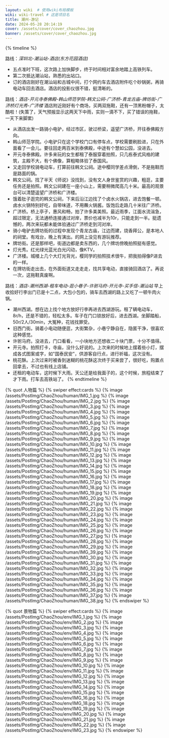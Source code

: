```yaml
---
layout: wiki  # 使用wiki布局模板
wiki: wiki-travel # 这是项目名
title: 潮州-游记
date: 2024-05-28 20:14:19
cover: /assets/cover/cover_chaozhou.jpg
banner: /assets/cover/cover_chaozhou.jpg
---
```


{% timeline %}
<!-- node 2024.5.24 启程+酒店 -->
路线：*深圳北-潮汕站-酒店(东方花园酒店)*
- 五点准时下班，这次路上加快脚步，终于时间相对富余地踏上高铁列车。
- 第二次抵达潮汕站，熟悉的出站口。
- 订的酒店刚好在潮汕站和古城中间，打个网约车去酒店附件吃个砂锅粥，再骑电动车回去酒店。酒店的投影仪很不错，挺清晰的。  
<!-- node 2024.5.25 拖鞋党出行 -->
路线：*酒店-开元寺泰佛殿-韩山师范学院-韩文公祠-广济桥-青龙古庙-牌坊街-广济桥灯光秀-广济楼*
酒店附近刚好有个商场，买两双拖鞋，还有一顶黑粉帽子，太酷啦！(失策了，天气预报显示这两天下中雨，实则一滴不下，买了错误的拖鞋，一天下来脚累)
- 从酒店出发一路骑小电驴，经过市区，驶过桥梁，遥望广济桥，开往泰佛殿方向。
- 韩山师范学院。小电驴只在这个学校门口有停车点，学校需要刷脸进，只在外面看了一会儿。要往回走两百米到泰佛殿，中途有个慧如公园，没进去。
- 开元寺泰佛殿。许多来玩的女生都租了泰服穿着拍照，只几栋泰式风格的建筑，主殿不大，有个佛像，算粗略体验了泰国风。
- 又走回学校骑电动车，打算前往韩文公祠。途中樱同学差点滑倒，不是拖鞋而是路面的锅。
- 韩文公祠。找了半天《师说》没找到，没有文人身世鉴赏的兴趣，粗逛，主要任务还是拍照。韩文公祠建在一座小山上，需要稍微爬高几十米。最高的观景台可以清楚遥望广济桥和广济楼。
- 饿着肚子逛完的韩文公祠，下来后沿江边找了个卤水火锅店，进去饱餐一顿。卤水火锅特别好吃，自带味道，不用蘸火锅酱。饭饱后走路几十米往广济桥。
- 广济桥。桥上亭子，惠风和畅，拍了许多美美照。最近雨季，江面水流湍急，超过限定，无法通桥连接通过对岸，票价也减半为10r，只能走到一半。挺遗憾的，两次来玩都未能体验通过广济桥走到河对岸。
- 骑小电驴去牌坊街的过程中发现个青龙古庙，江边而建，烧香拜公，是本地人的祠堂。有戏台，晚上有演出。的网上没见有游玩推荐。
- 牌坊街。还是那样吧，街道边都是卖东西的，几个牌坊傍晚拍照挺有感觉。
- 灯光秀。红光绿光蓝光白光闪动，像KTV。
- 广济楼。城楼上几个大灯光背光，樱同学的拍照技术很牛，把我拍得像P进去的一样。
- 在牌坊街走出去，在外面街道又走走走，找共享电动，直接骑回酒店了。再说一次，这拖鞋真废啊。
<!-- node 2024.5.26 租电动车逛小巷 -->
路线：*酒店-潮州西湖-租车电动-逛小巷子-许驸马府-开元寺-买手信-潮汕站*
早上收拾好行李出门已是十二点，大包小包的，骑车去西湖的路上又吃了一顿牛肉火锅。
- 潮州西湖。想在边上找个地方放好行李再进去西湖游玩。租了辆电动车，8r/h，还是不错的，轻松太多。车子在门口锁放好后，进去西湖。坐脚踏船，50r/2人/30min，大冤种，花钱找罪受。
- 旧西门街。骑着小电动随便逛，大街繁杂，小巷宁静自在，隐匿干净，很喜欢这种感觉。
- 许驸马府。没进去，门口看看，一小块地方还想收二十块门票，十分不值得。
- 开元寺。拍照打卡，寺庙，没什么好说的。上次来的时候地上摆着些小灯，摆成各式图案或字，如"国泰民安"，供游客自行点，进行祈福，这次没有。
- 桃花酥。上次过来时被香到迷糊的桃花酥这次终于买来尝了，很好吃，购置点回拿去，不过也有线上店铺。
- 还租的电动车，这时候下大雨。天公还是给我面子的，这个时候，旅程结束了才下雨。打车去高铁站了。
{% endtimeline %}

{% quot 人物篇 %}
{% swiper effect:cards %}
{% image /assets/PostImg/ChaoZhou/human/IMG_1.jpg  %}
{% image /assets/PostImg/ChaoZhou/human/IMG_2.jpg  %}
{% image /assets/PostImg/ChaoZhou/human/IMG_3.jpg  %}
{% image /assets/PostImg/ChaoZhou/human/IMG_4.jpg  %}
{% image /assets/PostImg/ChaoZhou/human/IMG_5.jpg  %}
{% image /assets/PostImg/ChaoZhou/human/IMG_6.jpg  %}
{% image /assets/PostImg/ChaoZhou/human/IMG_7.jpg  %}
{% image /assets/PostImg/ChaoZhou/human/IMG_8.jpg  %}
{% image /assets/PostImg/ChaoZhou/human/IMG_9.jpg  %}
{% image /assets/PostImg/ChaoZhou/human/IMG_10.jpg  %}
{% image /assets/PostImg/ChaoZhou/human/IMG_11.jpg  %}
{% image /assets/PostImg/ChaoZhou/human/IMG_12.jpg  %}
{% image /assets/PostImg/ChaoZhou/human/IMG_13.jpg  %}
{% image /assets/PostImg/ChaoZhou/human/IMG_14.jpg  %}
{% image /assets/PostImg/ChaoZhou/human/IMG_15.jpg  %}
{% image /assets/PostImg/ChaoZhou/human/IMG_16.jpg  %}
{% image /assets/PostImg/ChaoZhou/human/IMG_17.jpg  %}
{% image /assets/PostImg/ChaoZhou/human/IMG_18.jpg  %}
{% image /assets/PostImg/ChaoZhou/human/IMG_19.jpg  %}
{% image /assets/PostImg/ChaoZhou/human/IMG_20.jpg  %}
{% image /assets/PostImg/ChaoZhou/human/IMG_21.jpg  %}
{% image /assets/PostImg/ChaoZhou/human/IMG_22.jpg  %}
{% image /assets/PostImg/ChaoZhou/human/IMG_23.jpg  %}
{% image /assets/PostImg/ChaoZhou/human/IMG_24.jpg  %}
{% image /assets/PostImg/ChaoZhou/human/IMG_25.jpg  %}
{% image /assets/PostImg/ChaoZhou/human/IMG_26.jpg  %}
{% image /assets/PostImg/ChaoZhou/human/IMG_27.jpg  %}
{% image /assets/PostImg/ChaoZhou/human/IMG_28.jpg  %}
{% image /assets/PostImg/ChaoZhou/human/IMG_29.jpg  %}
{% image /assets/PostImg/ChaoZhou/human/IMG_39.jpg  %}
{% image /assets/PostImg/ChaoZhou/human/IMG_30.jpg  %}
{% image /assets/PostImg/ChaoZhou/human/IMG_31.jpg  %}
{% image /assets/PostImg/ChaoZhou/human/IMG_32.jpg  %}
{% image /assets/PostImg/ChaoZhou/human/IMG_33.jpg  %}
{% image /assets/PostImg/ChaoZhou/human/IMG_34.jpg  %}
{% image /assets/PostImg/ChaoZhou/human/IMG_35.jpg  %}
{% image /assets/PostImg/ChaoZhou/human/IMG_36.jpg  %}
{% image /assets/PostImg/ChaoZhou/human/IMG_37.jpg  %}
{% image /assets/PostImg/ChaoZhou/human/IMG_38.jpg  %}
{% endswiper %}

{% quot 景物篇 %}
{% swiper effect:cards %}
{% image /assets/PostImg/ChaoZhou/env/IMG_1.jpg  %}
{% image /assets/PostImg/ChaoZhou/env/IMG_2.jpg  %}
{% image /assets/PostImg/ChaoZhou/env/IMG_3.jpg  %}
{% image /assets/PostImg/ChaoZhou/env/IMG_4.jpg  %}
{% image /assets/PostImg/ChaoZhou/env/IMG_5.jpg  %}
{% image /assets/PostImg/ChaoZhou/env/IMG_6.jpg  %}
{% image /assets/PostImg/ChaoZhou/env/IMG_7.jpg  %}
{% image /assets/PostImg/ChaoZhou/env/IMG_8.jpg  %}
{% image /assets/PostImg/ChaoZhou/env/IMG_9.jpg  %}
{% image /assets/PostImg/ChaoZhou/env/IMG_10.jpg  %}
{% image /assets/PostImg/ChaoZhou/env/IMG_11.jpg  %}
{% image /assets/PostImg/ChaoZhou/env/IMG_12.jpg  %}
{% image /assets/PostImg/ChaoZhou/env/IMG_13.jpg  %}
{% image /assets/PostImg/ChaoZhou/env/IMG_14.jpg  %}
{% image /assets/PostImg/ChaoZhou/env/IMG_15.jpg  %}
{% image /assets/PostImg/ChaoZhou/env/IMG_16.jpg  %}
{% image /assets/PostImg/ChaoZhou/env/IMG_18.jpg  %}
{% image /assets/PostImg/ChaoZhou/env/IMG_19.jpg  %}
{% image /assets/PostImg/ChaoZhou/env/IMG_20.jpg  %}
{% image /assets/PostImg/ChaoZhou/env/IMG_21.jpg  %}
{% image /assets/PostImg/ChaoZhou/env/IMG_22.jpg  %}
{% image /assets/PostImg/ChaoZhou/env/IMG_23.jpg  %}
{% endswiper %}


